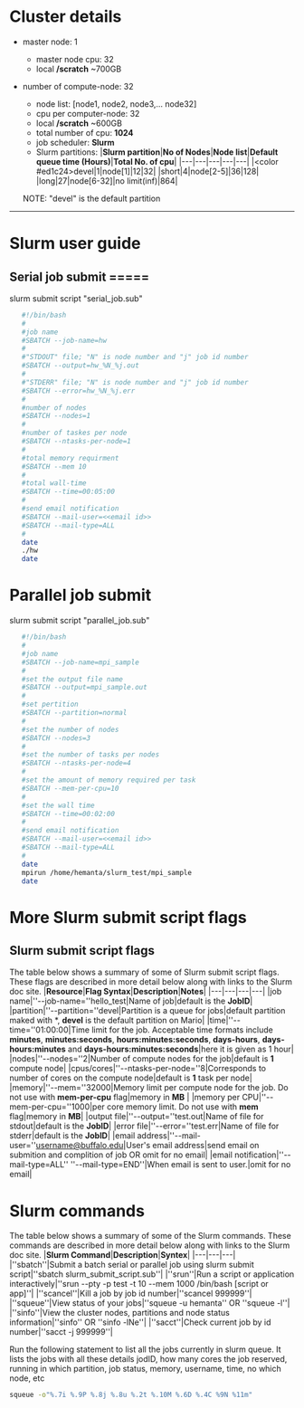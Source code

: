 # Cluster details
- master node: 1
  - master node cpu: 32
  - local **/scratch** ~700GB
- number of compute-node: 32
  - node list: [node1, node2, node3,... node32]
  - cpu per computer-node: 32
  - local **/scratch** ~600GB
  - total number of cpu: **1024**
  - job scheduler: **Slurm**
  - Slurm partitions:
    |**Slurm partition**|**No of Nodes**|**Node list**|**Default queue time (Hours)**|**Total No. of cpu**|
    |---|---|---|---|---|
    |<color #ed1c24>devel</color>|1|node[1]|12|32|
    |short|4|node[2-5]|36|128|
    |long|27|node[6-32]|no limit(inf)|864|
   
   NOTE: "devel" is the default partition
----

# Slurm user guide
## Serial job submit =====
slurm submit script "serial_job.sub"
````bash
   #!/bin/bash
   #
   #job name
   #SBATCH --job-name=hw
   #
   #"STDOUT" file; "N" is node number and "j" job id number
   #SBATCH --output=hw_%N_%j.out
   #
   #"STDERR" file; "N" is node number and "j" job id number
   #SBATCH --error=hw_%N_%j.err
   #
   #number of nodes
   #SBATCH --nodes=1
   #
   #number of taskes per node
   #SBATCH --ntasks-per-node=1
   #
   #total memory requirment
   #SBATCH --mem 10
   #
   #total wall-time
   #SBATCH --time=00:05:00
   #
   #send email notification
   #SBATCH --mail-user=<<email id>>
   #SBATCH --mail-type=ALL
   #
   date
   ./hw
   date
````
# Parallel job submit
slurm submit script "parallel_job.sub"
````bash
   #!/bin/bash
   #
   #job name
   #SBATCH --job-name=mpi_sample
   #
   #set the output file name
   #SBATCH --output=mpi_sample.out
   #
   #set pertition
   #SBATCH --partition=normal
   #
   #set the number of nodes
   #SBATCH --nodes=3
   #
   #set the number of tasks per nodes
   #SBATCH --ntasks-per-node=4
   #
   #set the amount of memory required per task
   #SBATCH --mem-per-cpu=10
   #
   #set the wall time
   #SBATCH --time=00:02:00
   #
   #send email notification
   #SBATCH --mail-user=<<email id>>
   #SBATCH --mail-type=ALL
   #
   date
   mpirun /home/hemanta/slurm_test/mpi_sample
   date
````
# More Slurm submit script flags
## Slurm submit script flags
The table below shows a summary of some of Slurm submit script flags. These flags are described in more detail below along with links to the Slurm doc site.
|**Resource**|**Flag Syntax**|**Description**|**Notes**|
|---|---|---|---|
|job name|''--job-name=''hello_test|Name of job|default is the **JobID**|
|partition|''--partition=''devel|Partition is a queue for jobs|default partition maked with *, **devel** is the default partition on Mario|
|time|''--time=''01:00:00|Time limit for the job. Acceptable time formats include **minutes**, **minutes:seconds**, **hours:minutes:seconds**, **days-hours**, **days-hours:minutes** and **days-hours:minutes:seconds**|here it is given as 1 hour|
|nodes|''--nodes=''2|Number of compute nodes for the job|default is **1**  compute node|
|cpus/cores|''--ntasks-per-node=''8|Corresponds to number of cores on the compute node|default is **1** task per node|
|memory|''--mem=''32000|Memory limit per compute node for the job.  Do not use with **mem-per-cpu** flag|memory in **MB** |
|memory per CPU|''--mem-per-cpu=''1000|per core memory limit.  Do not use with **mem** flag|memory in **MB**|
|output file|''--output=''test.out|Name of file for stdout|default is the **JobID**|
|error file|''--error=''test.err|Name of file for stderr|default is the **JobID**|
|email address|''--mail-user=''username@buffalo.edu|User's email address|send email on submition and complition of job OR omit for no email|
|email notification|''--mail-type=ALL'' ''--mail-type=END''|When email is sent to user.|omit for no email|

# Slurm commands
The table below shows a summary of some of the Slurm commands. These commands are described in more detail below along with links to the Slurm doc site.
|**Slurm Command**|**Description**|**Syntex**|
|---|---|---|
|''sbatch''|Submit a batch serial or parallel job using slurm submit script|''sbatch slurm_submit_script.sub''|
|''srun''|Run a script or application interactively|''srun --pty -p test -t 10 --mem 1000 /bin/bash [script or app]''|
|''scancel''|Kill a job by job id number|''scancel 999999''|
|''squeue''|View status of your jobs|''squeue -u hemanta'' OR ''squeue -l''|
|''sinfo''|View the cluster nodes, partitions and node status information|''sinfo'' OR ''sinfo -lNe''|
|''sacct''|Check current job by id number|''sacct -j 999999''|

Run the following statement to list all the jobs currently in slurm queue. It lists the jobs with all these details jodID, how many cores the job reserved, running in which partition, job status, memory, username, time, no which node, etc
````bash
squeue -o"%.7i %.9P %.8j %.8u %.2t %.10M %.6D %.4C %9N %11m"
````
